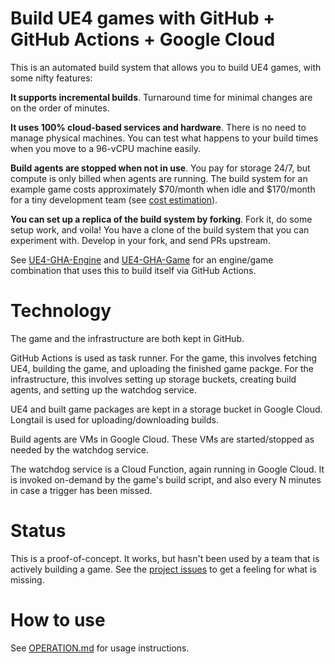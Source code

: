 # Build UE4 games with GitHub + GitHub Actions + Google Cloud

This is an automated build system that allows you to build UE4 games, with some nifty features:

**It supports incremental builds**. Turnaround time for minimal changes are on the order of minutes.

**It uses 100% cloud-based services and hardware**. There is no need to manage physical machines. You can test what happens to your build times when you move to a 96-vCPU machine easily.

**Build agents are stopped when not in use**. You pay for storage 24/7, but compute is only billed when agents are running. The build system for an example game costs approximately $70/month when idle and $170/month for a tiny development team (see [cost estimation](https://docs.google.com/spreadsheets/d/1DrYU_NA2Wwc8I3487ggpIlFdwStyohGpDkj04EooBAs/edit?usp=sharing)).

**You can set up a replica of the build system by forking**. Fork it, do some setup work, and voila! You have a clone of the build system that you can experiment with. Develop in your fork, and send PRs upstream.

See [UE4-GHA-Engine](https://github.com/falldamagestudio/UE4-GHA-Engine) and [UE4-GHA-Game](https://github.com/falldamagestudio/UE4-GHA-Game) for an engine/game combination that uses this to build itself via GitHub Actions.

# Technology

The game and the infrastructure are both kept in GitHub.

GitHub Actions is used as task runner. For the game, this involves fetching UE4, building the game, and uploading the finished game packge. For the infrastructure, this involves setting up storage buckets, creating build agents, and setting up the watchdog service.

UE4 and built game packages are kept in a storage bucket in Google Cloud. Longtail is used for uploading/downloading builds.

Build agents are VMs in Google Cloud. These VMs are started/stopped as needed by the watchdog service.

The watchdog service is a Cloud Function, again running in Google Cloud. It is invoked on-demand by the game's build script, and also every N minutes in case a trigger has been missed.

# Status

This is a proof-of-concept. It works, but hasn't been used by a team that is actively building a game. See the [project issues](https://github.com/falldamagestudio/UE4-GHA-BuildSystem/issues) to get a feeling for what is missing.

# How to use

See [OPERATION.md](OPERATION.md) for usage instructions.